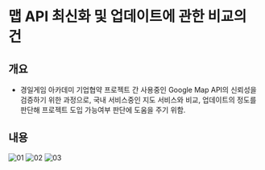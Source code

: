 # 맵 API 최신화 및 업데이트에 관한 비교의 건

## 개요
- 경일게임 아카데미 기업협약 프로젝트 간 사용중인 Google Map API의 신뢰성을 검증하기 위한 과정으로, 국내 서비스중인 지도 서비스와 비교, 업데이트의 정도를 판단해 프로젝트 도입 가능여부 판단에 도움을 주기 위함.

## 내용
![01]()
![02]()
![03]()
